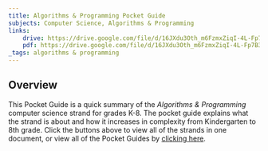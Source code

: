 ```yaml
---
title: Algorithms & Programming Pocket Guide
subjects: Computer Science, Algorithms & Programming
links:
    drive: https://drive.google.com/file/d/16JXdu3Oth_m6FzmxZiqI-4L-Fp7B3FWZ/view?usp=drive_link
    pdf: https://drive.google.com/file/d/16JXdu3Oth_m6FzmxZiqI-4L-Fp7B3FWZ/view?usp=drive_link
_tags: algorithms & programming
---
```


## Overview

This Pocket Guide is a quick summary of the *Algorithms & Programming* computer science strand for grades K-8. The pocket guide explains what the strand is about and how it increases in complexity from Kindergarten to 8th grade. Click the buttons above to view all of the strands in one document, or view all of the Pocket Guides by [clicking here](/library/browse/pocket-guides).